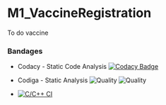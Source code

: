 # M1_VaccineRegistration
To do vaccine
### Bandages
* Codacy - Static Code Analysis  [![Codacy Badge](https://app.codacy.com/project/badge/Grade/a5d4f9d1707f43eb904c20a599a10688)](https://www.codacy.com/gh/dhivya0/M1_VaccineRegistration/dashboard?utm_source=github.com&amp;utm_medium=referral&amp;utm_content=dhivya0/M1_VaccineRegistration&amp;utm_campaign=Badge_Grade)

* Codiga - Static Analysis ![Quality](https://api.codiga.io/project/32218/score/svg) 
                           ![Quality](https://api.codiga.io/project/32218/status/svg)
* [![C/C++ CI](https://github.com/dhivya0/M1_VaccineRegistration/blob/b84a62982e42c6b720e222ac5928f998e43fee30/.github/workflows/c-cpp.yml/badge.svg)](https://github.com/dhivya0/M1_VaccineRegistration/blob/main/.github/workflows/c-cpp.yml) 

